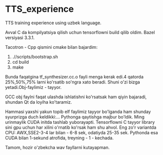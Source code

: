 # TTS_experience
TTS training experience using uzbek language.

Avval C da kompilyatsiya qilish uchun tensorflowni build qilib oldim.
Bazel versiyasi 3.3.1.

Tacotron - Cpp qismini cmake bilan bajardim:
1. .//scripts/bootstrap.sh
2. cd build
3. make

Bunda faqatgina tf_synthesizer.cc.o fayli menga kerak edi.4 qatorda 25%,50%,75% larni ko'rsatib so'ngra xato beradi.
Shuni o'zi bizga yetadi.Obj-faylimiz - tayyor.

GCC obj faylni faqat ulashda ishlatishni ko'rsatsak ham qiyin bajaradi, shundan Qt da loyiha ko'taramiz.

Hammasi yaxshi yakun topib elf faylimiz tayyor bo'lganda ham shunday syurprizga duch keldikki:...
Pythonga qaytishga majbur bo'ldik. Ming urinmaylik CUDA initda tashlab yuborayapti.
Tensorflowni C tayyor library sini gpu uchun har xilini o'rnatib ko'rsak ham shu ahvol.
Eng zo'r variantda CPU: AWX,SSE2-3-4 lar bilan - 6-8 sek, odatiyda 25-35 sek.
Pythonda esa CUDA bilan 1-sekund atrofida, treyning - 1 - kechada.

Tamom, hozir o'zbekcha wav fayllarni kutayapman.
